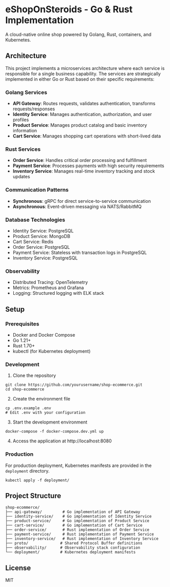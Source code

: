 # eShopOnSteroids - Go & Rust Implementation

A cloud-native online shop powered by Golang, Rust, containers, and Kubernetes.

## Architecture

This project implements a microservices architecture where each service is responsible for a single business capability. The services are strategically implemented in either Go or Rust based on their specific requirements:

### Golang Services

- **API Gateway**: Routes requests, validates authentication, transforms requests/responses
- **Identity Service**: Manages authentication, authorization, and user profiles
- **Product Service**: Manages product catalog and basic inventory information
- **Cart Service**: Manages shopping cart operations with short-lived data

### Rust Services

- **Order Service**: Handles critical order processing and fulfillment
- **Payment Service**: Processes payments with high security requirements
- **Inventory Service**: Manages real-time inventory tracking and stock updates

### Communication Patterns

- **Synchronous**: gRPC for direct service-to-service communication
- **Asynchronous**: Event-driven messaging via NATS/RabbitMQ

### Database Technologies

- Identity Service: PostgreSQL
- Product Service: MongoDB
- Cart Service: Redis
- Order Service: PostgreSQL
- Payment Service: Stateless with transaction logs in PostgreSQL
- Inventory Service: PostgreSQL

### Observability

- Distributed Tracing: OpenTelemetry
- Metrics: Prometheus and Grafana
- Logging: Structured logging with ELK stack

## Setup

### Prerequisites

- Docker and Docker Compose
- Go 1.21+
- Rust 1.70+
- kubectl (for Kubernetes deployment)

### Development

1. Clone the repository
```
git clone https://github.com/yourusername/shop-ecommerce.git
cd shop-ecommerce
```

2. Create the environment file
```
cp .env.example .env
# Edit .env with your configuration
```

3. Start the development environment
```
docker-compose -f docker-compose.dev.yml up
```

4. Access the application at http://localhost:8080

### Production

For production deployment, Kubernetes manifests are provided in the `deployment` directory.

```
kubectl apply -f deployment/
```

## Project Structure

```
shop-ecommerce/
├── api-gateway/         # Go implementation of API Gateway
├── identity-service/    # Go implementation of Identity Service
├── product-service/     # Go implementation of Product Service
├── cart-service/        # Go implementation of Cart Service
├── order-service/       # Rust implementation of Order Service
├── payment-service/     # Rust implementation of Payment Service
├── inventory-service/   # Rust implementation of Inventory Service
├── proto/              # Shared Protocol Buffer definitions
├── observability/      # Observability stack configuration
└── deployment/         # Kubernetes deployment manifests
```

## License

MIT
